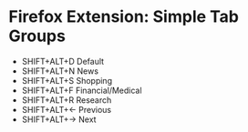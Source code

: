 # Firefox Extension: Simple Tab Groups

- SHIFT+ALT+D   Default
- SHIFT+ALT+N   News
- SHIFT+ALT+S   Shopping
- SHIFT+ALT+F   Financial/Medical
- SHIFT+ALT+R   Research
- SHIFT+ALT+<-	Previous
- SHIFT+ALT+->  Next
